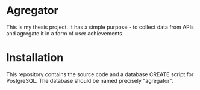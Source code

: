 # Agregator
This is my thesis project. It has a simple purpose - to collect data from APIs and agregate it in a form of user achievements.

# Installation
This repository contains the source code and a database CREATE script for PostgreSQL. The database should be named precisely "agregator".
